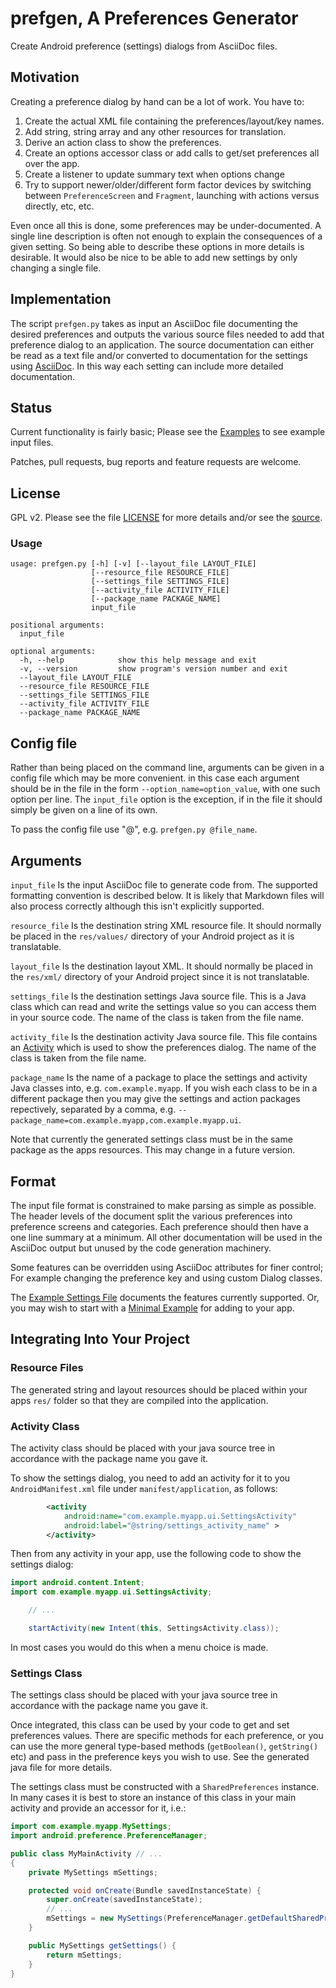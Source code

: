 # prefgen, A Preferences Generator

Create Android preference (settings) dialogs from AsciiDoc files.

## Motivation

Creating a preference dialog by hand can be a lot of work. You have to:

1. Create the actual XML file containing the preferences/layout/key names.
2. Add string, string array and any other resources for translation.
3. Derive an action class to show the preferences.
4. Create an options accessor class or add calls to get/set preferences all
   over the app.
5. Create a listener to update summary text when options change
6. Try to support newer/older/different form factor devices by switching
   between `PreferenceScreen` and `Fragment`, launching with actions versus
   directly, etc, etc.

Even once all this is done, some preferences may be under-documented. A single
line description is often not enough to explain the consequences of a given
setting. So being able to describe these options in more details is desirable.
It would also be nice to be able to add new settings by only changing a
single file.

## Implementation

The script `prefgen.py` takes as input an AsciiDoc file documenting the
desired preferences and outputs the various source files needed to add that
preference dialog to an application. The source documentation can either be
read as a text file and/or converted to documentation for the settings
using [AsciiDoc](http://www.methods.co.nz/asciidoc/). In this way each setting
can include more detailed documentation.

## Status

Current functionality is fairly basic; Please see the [Examples](./examples/)
to see example input files.

Patches, pull requests, bug reports and feature requests are welcome.

## License

GPL v2. Please see the file [LICENSE](./LICENSE) for more details and/or see the
[source](https://github.com/jgriffiths/prefgen).

### Usage

```
usage: prefgen.py [-h] [-v] [--layout_file LAYOUT_FILE]
                  [--resource_file RESOURCE_FILE]
                  [--settings_file SETTINGS_FILE]
                  [--activity_file ACTIVITY_FILE]
                  [--package_name PACKAGE_NAME]
                  input_file

positional arguments:
  input_file

optional arguments:
  -h, --help            show this help message and exit
  -v, --version         show program's version number and exit
  --layout_file LAYOUT_FILE
  --resource_file RESOURCE_FILE
  --settings_file SETTINGS_FILE
  --activity_file ACTIVITY_FILE
  --package_name PACKAGE_NAME
```

## Config file

Rather than being placed on the command line, arguments can be given in
a config file which may be more convenient. in this case each argument
should be in the file in the form `--option_name=option_value`, with
one such option per line. The `input_file` option is the exception, if
in the file it should simply be given on a line of its own.

To pass the config file use "@", e.g. `prefgen.py @file_name`.

## Arguments

`input_file` Is the input AsciiDoc file to generate code from. The supported
formatting convention is described below. It is likely that Markdown files
will also process correctly although this isn't explicitly supported.

`resource_file` Is the destination string XML resource file. It should
normally be placed in the `res/values/` directory of your Android project
as it is translatable.

`layout_file` Is the destination layout XML. It should normally be placed in
the `res/xml/` directory of your Android project since it is not translatable.

`settings_file` Is the destination settings Java source file. This is a Java
class which can read and write the settings value so you can access them in
your source code. The name of the class is taken from the file name.

`activity_file` Is the destination activity Java source file. This file
contains an
[Activity](https://developer.android.com/reference/android/preference/PreferenceActivity.html)
which is used to show the preferences dialog. The name of the class is taken
from the file name.

`package_name` Is the name of a package to place the settings and activity
Java classes into, e.g. `com.example.myapp`. If you wish each class to be
in a different package then you may give the settings and action packages
repectively, separated by a comma,
e.g. `--package_name=com.example.myapp,com.example.myapp.ui`.

Note that currently the generated settings class must be in the same package
as the apps resources. This may change in a future version.

## Format

The input file format is constrained to make parsing as simple as possible.
The header levels of the document split the various preferences into
preference screens and categories. Each preference should then have a one
line summary at a minimum. All other documentation will be used in the
AsciiDoc output but unused by the code generation machinery.

Some features can be overridden using AsciiDoc attributes for finer control;
For example changing the preference key and using custom Dialog classes.

The [Example Settings File](./examples/formatting.asciidoc) documents the
features currently supported. Or, you may wish to start with a
[Minimal Example](./examples/minimal.asciidoc) for adding to your app.

## Integrating Into Your Project

### Resource Files
The generated string and layout resources should be placed within your apps
`res/` folder so that they are compiled into the application.

### Activity Class
The activity class should be placed with your java source tree in accordance
with the package name you gave it.

To show the settings dialog, you need to add an activity for it to you
`AndroidManifest.xml` file under `manifest/application`, as follows:

```XML
        <activity
            android:name="com.example.myapp.ui.SettingsActivity"
            android:label="@string/settings_activity_name" >
        </activity>
```

Then from any activity in your app, use the following code to show the
settings dialog:

```Java
import android.content.Intent;
import com.example.myapp.ui.SettingsActivity;

    // ...

    startActivity(new Intent(this, SettingsActivity.class));
```

In most cases you would do this when a menu choice is made.

### Settings Class
The settings class should be placed with your java source tree in accordance
with the package name you gave it.

Once integrated, this class can be used by your code to get and set
preferences values. There are specific methods for each preference, or you
can use the more general type-based methods (`getBoolean()`, `getString()` etc)
and pass in the preference keys you wish to use. See the generated java file
for more details.

The settings class must be constructed with a `SharedPreferences` instance.
In many cases it is best to store an instance of this class in your main
activity and provide an accessor for it, i.e.:

```Java
import com.example.myapp.MySettings;
import android.preference.PreferenceManager;

public class MyMainActivity // ...
{
    private MySettings mSettings;

    protected void onCreate(Bundle savedInstanceState) {
        super.onCreate(savedInstanceState);
        // ...
        mSettings = new MySettings(PreferenceManager.getDefaultSharedPreferences(this));
    }

    public MySettings getSettings() {
        return mSettings;
    }
}
````

